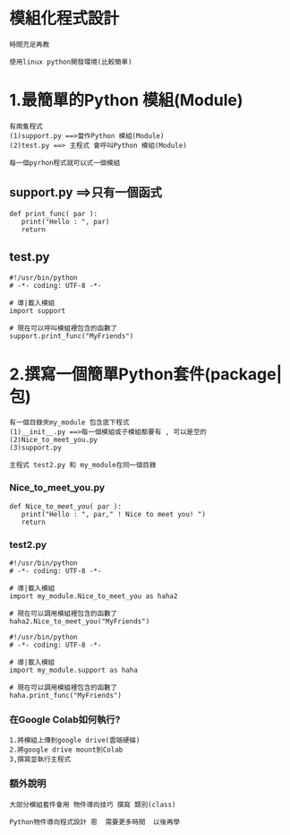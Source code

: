 # 模組化程式設計
```
時間充足再教

使用linux python開發環境(比較簡單)
```
# 1.最簡單的Python 模組(Module)
```
有兩隻程式
(1)support.py ==>當作Python 模組(Module)
(2)test.py ==> 主程式 會呼叫Python 模組(Module)

每一個pyrhon程式就可以式一個模組
```
## support.py ==>只有一個函式
```
def print_func( par ):
   print("Hello : ", par)
   return
```
## test.py
```
#!/usr/bin/python
# -*- coding: UTF-8 -*-
 
# 導|載入模組
import support
 
# 現在可以呼叫模組裡包含的函數了
support.print_func("MyFriends")
```


# 2.撰寫一個簡單Python套件(package|包)
```
有一個目錄夾my_module 包含底下程式
(1)__init__.py ==>每一個模組或子模組都要有 , 可以是空的
(2)Nice_to_meet_you.py
(3)support.py

主程式 test2.py 和 my_module在同一個目錄 
```
### Nice_to_meet_you.py
```
def Nice_to_meet_you( par ):
   print("Hello : ", par," ! Nice to meet you! ")
   return
```

### test2.py
```
#!/usr/bin/python
# -*- coding: UTF-8 -*-
 
# 導|載入模組
import my_module.Nice_to_meet_you as haha2
 
# 現在可以調用模組裡包含的函數了
haha2.Nice_to_meet_you("MyFriends")
```

```
#!/usr/bin/python
# -*- coding: UTF-8 -*-
 
# 導|載入模組
import my_module.support as haha
 
# 現在可以調用模組裡包含的函數了
haha.print_func("MyFriends")
```
### 在Google Colab如何執行?
```
1.將模組上傳到google drive(雲端硬碟)
2.將google drive mount到Colab 
3,撰寫並執行主程式
```
### 額外說明
```
大部分模組套件會用 物件導向技巧 撰寫 類別(class)

Python物件導向程式設計 恩  需要更多時間  以後再學
```
